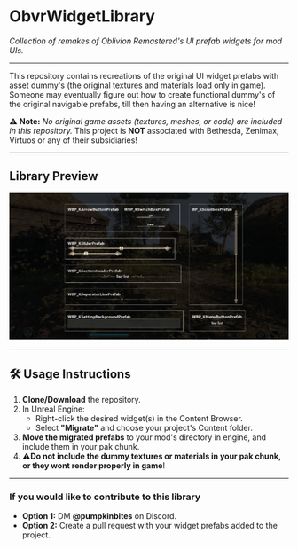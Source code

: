 # ObvrWidgetLibrary

*Collection of remakes of Oblivion Remastered's UI prefab widgets for mod UIs.*  

---

This repository contains recreations of the original UI widget prefabs with asset dummy's (the original textures and materials load only in game).
Someone may eventually figure out how to create functional dummy's of the original navigable prefabs, till then having an alternative is nice!

⚠️ **Note:** *No original game assets (textures, meshes, or code) are included in this repository.*
This project is **NOT** associated with Bethesda, Zenimax, Virtuos or any of their subsidiaries!

---

## Library Preview
![Widget Library Showcase](/Docs/Library.png "Widget Library Preview")

---

## 🛠️ Usage Instructions

1. **Clone/Download** the repository.
2. In Unreal Engine:
   - Right-click the desired widget(s) in the Content Browser.
   - Select **"Migrate"** and choose your project's Content folder.
3. **Move the migrated prefabs** to your mod's directory in engine, and include them in your pak chunk.
4. ⚠️**Do not include the dummy textures or materials in your pak chunk, or they wont render properly in game**!

---

### If you would like to contribute to this library
- **Option 1:** DM **@pumpkinbites** on Discord.
- **Option 2:** Create a pull request with your widget prefabs added to the project.
